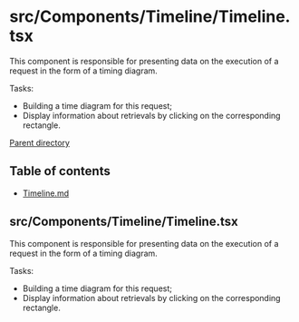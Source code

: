 # src/Components/Timeline/Timeline.tsx

This component is responsible for presenting data on the execution of a request in the form of a timing diagram.

Tasks:

* Building a time diagram for this request;
* Display information about retrievals by clicking on the corresponding rectangle.

[Parent directory](../__index__.md)


## Table of contents 
* [Timeline.md](#__autogen_27__)


## src/Components/Timeline/Timeline.tsx <a id="__autogen_27__"></a>

This component is responsible for presenting data on the execution of a request in the form of a timing diagram.

Tasks:

* Building a time diagram for this request;
* Display information about retrievals by clicking on the corresponding rectangle.
